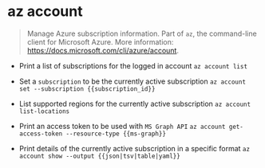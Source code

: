 # az account
> Manage Azure subscription information.
> Part of `az`, the command-line client for Microsoft Azure.
> More information: <https://docs.microsoft.com/cli/azure/account>.

- Print a list of subscriptions for the logged in account
`az account list`

- Set a `subscription` to be the currently active subscription
`az account set --subscription {{subscription_id}}`

- List supported regions for the currently active subscription
`az account list-locations`

- Print an access token to be used with `MS Graph API`
`az account get-access-token --resource-type {{ms-graph}}`

- Print details of the currently active subscription in a specific format
`az account show --output {{json|tsv|table|yaml}}`
